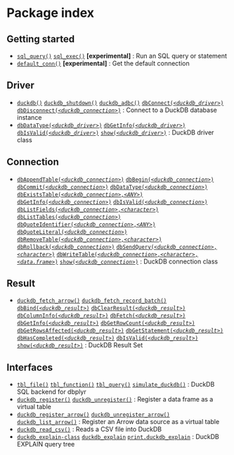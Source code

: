 # Package index

## Getting started

- [`sql_query()`](https://r.duckdb.org/reference/sql_query.md)
  [`sql_exec()`](https://r.duckdb.org/reference/sql_query.md)
  **\[experimental\]** : Run an SQL query or statement
- [`default_conn()`](https://r.duckdb.org/reference/default_conn.md)
  **\[experimental\]** : Get the default connection

## Driver

- [`duckdb()`](https://r.duckdb.org/reference/duckdb.md)
  [`duckdb_shutdown()`](https://r.duckdb.org/reference/duckdb.md)
  [`duckdb_adbc()`](https://r.duckdb.org/reference/duckdb.md)
  [`dbConnect(`*`<duckdb_driver>`*`)`](https://r.duckdb.org/reference/duckdb.md)
  [`dbDisconnect(`*`<duckdb_connection>`*`)`](https://r.duckdb.org/reference/duckdb.md)
  : Connect to a DuckDB database instance
- [`dbDataType(`*`<duckdb_driver>`*`)`](https://r.duckdb.org/reference/duckdb_driver-class.md)
  [`dbGetInfo(`*`<duckdb_driver>`*`)`](https://r.duckdb.org/reference/duckdb_driver-class.md)
  [`dbIsValid(`*`<duckdb_driver>`*`)`](https://r.duckdb.org/reference/duckdb_driver-class.md)
  [`show(`*`<duckdb_driver>`*`)`](https://r.duckdb.org/reference/duckdb_driver-class.md)
  : DuckDB driver class

## Connection

- [`dbAppendTable(`*`<duckdb_connection>`*`)`](https://r.duckdb.org/reference/duckdb_connection-class.md)
  [`dbBegin(`*`<duckdb_connection>`*`)`](https://r.duckdb.org/reference/duckdb_connection-class.md)
  [`dbCommit(`*`<duckdb_connection>`*`)`](https://r.duckdb.org/reference/duckdb_connection-class.md)
  [`dbDataType(`*`<duckdb_connection>`*`)`](https://r.duckdb.org/reference/duckdb_connection-class.md)
  [`dbExistsTable(`*`<duckdb_connection>`*`,`*`<ANY>`*`)`](https://r.duckdb.org/reference/duckdb_connection-class.md)
  [`dbGetInfo(`*`<duckdb_connection>`*`)`](https://r.duckdb.org/reference/duckdb_connection-class.md)
  [`dbIsValid(`*`<duckdb_connection>`*`)`](https://r.duckdb.org/reference/duckdb_connection-class.md)
  [`dbListFields(`*`<duckdb_connection>`*`,`*`<character>`*`)`](https://r.duckdb.org/reference/duckdb_connection-class.md)
  [`dbListTables(`*`<duckdb_connection>`*`)`](https://r.duckdb.org/reference/duckdb_connection-class.md)
  [`dbQuoteIdentifier(`*`<duckdb_connection>`*`,`*`<ANY>`*`)`](https://r.duckdb.org/reference/duckdb_connection-class.md)
  [`dbQuoteLiteral(`*`<duckdb_connection>`*`)`](https://r.duckdb.org/reference/duckdb_connection-class.md)
  [`dbRemoveTable(`*`<duckdb_connection>`*`,`*`<character>`*`)`](https://r.duckdb.org/reference/duckdb_connection-class.md)
  [`dbRollback(`*`<duckdb_connection>`*`)`](https://r.duckdb.org/reference/duckdb_connection-class.md)
  [`dbSendQuery(`*`<duckdb_connection>`*`,`*`<character>`*`)`](https://r.duckdb.org/reference/duckdb_connection-class.md)
  [`dbWriteTable(`*`<duckdb_connection>`*`,`*`<character>`*`,`*`<data.frame>`*`)`](https://r.duckdb.org/reference/duckdb_connection-class.md)
  [`show(`*`<duckdb_connection>`*`)`](https://r.duckdb.org/reference/duckdb_connection-class.md)
  : DuckDB connection class

## Result

- [`duckdb_fetch_arrow()`](https://r.duckdb.org/reference/duckdb_result-class.md)
  [`duckdb_fetch_record_batch()`](https://r.duckdb.org/reference/duckdb_result-class.md)
  [`dbBind(`*`<duckdb_result>`*`)`](https://r.duckdb.org/reference/duckdb_result-class.md)
  [`dbClearResult(`*`<duckdb_result>`*`)`](https://r.duckdb.org/reference/duckdb_result-class.md)
  [`dbColumnInfo(`*`<duckdb_result>`*`)`](https://r.duckdb.org/reference/duckdb_result-class.md)
  [`dbFetch(`*`<duckdb_result>`*`)`](https://r.duckdb.org/reference/duckdb_result-class.md)
  [`dbGetInfo(`*`<duckdb_result>`*`)`](https://r.duckdb.org/reference/duckdb_result-class.md)
  [`dbGetRowCount(`*`<duckdb_result>`*`)`](https://r.duckdb.org/reference/duckdb_result-class.md)
  [`dbGetRowsAffected(`*`<duckdb_result>`*`)`](https://r.duckdb.org/reference/duckdb_result-class.md)
  [`dbGetStatement(`*`<duckdb_result>`*`)`](https://r.duckdb.org/reference/duckdb_result-class.md)
  [`dbHasCompleted(`*`<duckdb_result>`*`)`](https://r.duckdb.org/reference/duckdb_result-class.md)
  [`dbIsValid(`*`<duckdb_result>`*`)`](https://r.duckdb.org/reference/duckdb_result-class.md)
  [`show(`*`<duckdb_result>`*`)`](https://r.duckdb.org/reference/duckdb_result-class.md)
  : DuckDB Result Set

## Interfaces

- [`tbl_file()`](https://r.duckdb.org/reference/backend-duckdb.md)
  [`tbl_function()`](https://r.duckdb.org/reference/backend-duckdb.md)
  [`tbl_query()`](https://r.duckdb.org/reference/backend-duckdb.md)
  [`simulate_duckdb()`](https://r.duckdb.org/reference/backend-duckdb.md)
  : DuckDB SQL backend for dbplyr
- [`duckdb_register()`](https://r.duckdb.org/reference/duckdb_register.md)
  [`duckdb_unregister()`](https://r.duckdb.org/reference/duckdb_register.md)
  : Register a data frame as a virtual table
- [`duckdb_register_arrow()`](https://r.duckdb.org/reference/duckdb_register_arrow.md)
  [`duckdb_unregister_arrow()`](https://r.duckdb.org/reference/duckdb_register_arrow.md)
  [`duckdb_list_arrow()`](https://r.duckdb.org/reference/duckdb_register_arrow.md)
  : Register an Arrow data source as a virtual table
- [`duckdb_read_csv()`](https://r.duckdb.org/reference/duckdb_read_csv.md)
  : Reads a CSV file into DuckDB
- [`duckdb_explain-class`](https://r.duckdb.org/reference/duckdb_explain-class.md)
  [`duckdb_explain`](https://r.duckdb.org/reference/duckdb_explain-class.md)
  [`print.duckdb_explain`](https://r.duckdb.org/reference/duckdb_explain-class.md)
  : DuckDB EXPLAIN query tree
